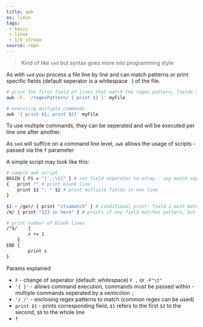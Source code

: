 ```yaml
---
title: awk
os: linux
tags:
 - basic
 - linux
 - I/O stream
source: repo
---
```

> Kind of like `sed` but syntax goes more into programming style

As with `sed` you process a file line by line and can match patterns or print specific fields (default seperator is a whitespace ` `) of the file.

```bash
# print the first field of lines that match the regex pattern, fields seperated by a comma
awk -F, '/regexPattern/ { print $1 }' myFile

# executing multiple commands
awk '{ print $1; print $2}' myFile
```

To use multiple commands, they can be seperated and will be executed per line one after another.

As `sed` will suffice on a command line level, `awk` allows the usage of scripts - passed via the `f` parameter


A simple script may look like this:

```bash
# sample awk script
BEGIN { FS = "[',;\t]" } # set field seperator to array - any match seperates the field
{	print "" # print blank line
	print $1 ": " $2 # print multiple fields in one line
}

$1 ~ /ger/ { print "itsamatch" } # conditional print: field 1 must match regex pattern 
/m/ { print "123 in here" } # prints if any field matches pattern, but only once

# print number of blank lines
/^$/	{
		x += 1
	}
END {
		print x
}
```


Params explained
- `F` - change of seperator (default: whitespace) `F ,` or `-F"\t"`
- `'{ }'` - allows command execution, commands must be passed within - multiple commands seperated by a semicolon `;`
- `'/ /'` - enclosing regex patterns to match (common regex can be used)
- `print $1` - prints corresponding field, `$1` refers to the first `$2` to the second, `$0` to the whole line
- `f`